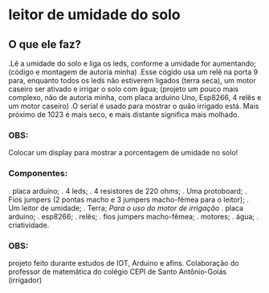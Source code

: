 # leitor de umidade do solo
## O que ele faz?
 .Lê a umidade do solo e liga os leds, conforme a umidade for aumentando;(código e montagem de autoria minha)
 .Esse cógido usa um relê na porta 9 para, enquanto todos os leds não estiverem ligados (terra seca), um motor caseiro ser ativado e irrigar o solo com água;
 (projeto um pouco mais complexo, não de autoria minha, com placa arduino Uno, Esp8266, 4 relês e um motor caseiro)
 .O serial é usado para mostrar o quão  irrigado está. Mais próximo de 1023 é mais seco, e  mais distante significa mais molhado.
 ### OBS: 
  Colocar um display para mostrar a porcentagem de umidade no solo!
 ### Componentes:
   . placa arduino;
  . 4 leds;
  . 4 resistores de 220 ohms;
  . Uma protoboard;
  . Fios jumpers (2 pontas macho e 3 jumpers macho-fêmea para o leitor);
  . Um leitor de umidade;
  . Terra;
  *Para o uso do motor de irrigação*
  . placa arduino;
  . esp8266;
  . relês;
  . fios jumpers macho-fêmea;
  . motores;
  . água;
  . criatividade.
 ### OBS:
  projeto feito durante estudos de IOT, Arduino e afins. Colaboração do professor de matemática do colégio CEPI de Santo Antônio-Goiás (irrigador)
  
  
